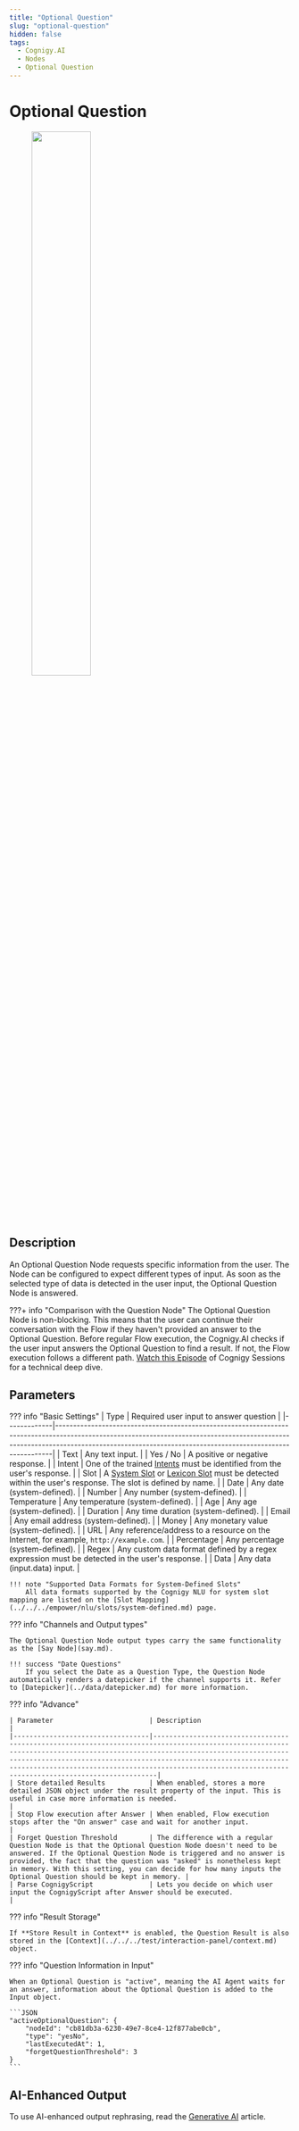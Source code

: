 ```yaml
---
title: "Optional Question" 
slug: "optional-question" 
hidden: false 
tags:
  - Cognigy.AI
  - Nodes
  - Optional Question
---
```


# Optional Question

<figure>
  <img class="image-center" src="../../../../../_assets/ai/build/node-reference/basic/optional-question.png" width="50%" />
</figure>

## Description

An Optional Question Node requests specific information from the user. The Node can be configured to expect different types of input. As soon as the selected type of data is detected in the user input, the Optional Question Node is answered.

???+ info "Comparison with the Question Node"
    The Optional Question Node is non-blocking. This means that the user can continue their conversation with the Flow if they haven't provided an answer to the Optional Question. Before regular Flow execution, the Cognigy.AI checks if the user input answers the Optional Question to find a result. If not, the Flow execution follows a different path.
    [Watch this Episode](https://support.cognigy.com/hc/en-us/articles/360020609199-Cognigy-Sessions-Question-Nodes) of Cognigy Sessions for a technical deep dive.

## Parameters

??? info "Basic Settings"
    | Type        | Required user input to answer question                                                                                                                                                                                                  |
    |-------------|-----------------------------------------------------------------------------------------------------------------------------------------------------------------------------------------------------------------------------------------|
    | Text        | Any text input.                                                                                                                                                                                                                         |
    | Yes / No    | A positive or negative response.                                                                                                                                                                                                        |
    | Intent      | One of the trained [Intents](../../../empower/nlu/intents/overview.md) must be identified from the user's response.                                                                                                                   |
    | Slot        | A [System Slot](../../../empower/nlu/slots/system-defined.md) or [Lexicon Slot](../../../empower/nlu/slots/user-defined/lexicon.md) must be detected within the user's response. The slot is defined by name. |
    | Date        | Any date (system-defined).                                                                                                                                                                                                              |
    | Number      | Any number (system-defined).                                                                                                                                                                                                            |
    | Temperature | Any temperature (system-defined).                                                                                                                                                                                                       |
    | Age         | Any age (system-defined).                                                                                                                                                                                                               |
    | Duration    | Any time duration (system-defined).                                                                                                                                                                                                     |
    | Email       | Any email address (system-defined).                                                                                                                                                                                                     |
    | Money       | Any monetary value (system-defined).                                                                                                                                                                                                    |
    | URL         | Any reference/address to a resource on the Internet, for example, `http://example.com`.                                                                                                                                                 |
    | Percentage  | Any percentage (system-defined).                                                                                                                                                                                                        |
    | Regex       | Any custom data format defined by a regex expression must be detected in the user's response.                                                                                                                                           |
    | Data        | Any data (input.data) input.                                                                                                                                                                                                            |

    !!! note "Supported Data Formats for System-Defined Slots"
        All data formats supported by the Cognigy NLU for system slot mapping are listed on the [Slot Mapping](../../../empower/nlu/slots/system-defined.md) page.

??? info "Channels and Output types"

    The Optional Question Node output types carry the same functionality as the [Say Node](say.md).

    !!! success "Date Questions"
        If you select the Date as a Question Type, the Question Node automatically renders a datepicker if the channel supports it. Refer to [Datepicker](../data/datepicker.md) for more information. 

??? info "Advance"

    | Parameter                        | Description                                                                                                                                                                                                                                                                                                                                                   |
    |----------------------------------|---------------------------------------------------------------------------------------------------------------------------------------------------------------------------------------------------------------------------------------------------------------------------------------------------------------------------------------------------------------|
    | Store detailed Results           | When enabled, stores a more detailed JSON object under the result property of the input. This is useful in case more information is needed.                                                                                                                                                                                                                   |
    | Stop Flow execution after Answer | When enabled, Flow execution stops after the "On answer" case and wait for another input.                                                                                                                                                                                                                                                                     |
    | Forget Question Threshold        | The difference with a regular Question Node is that the Optional Question Node doesn't need to be answered. If the Optional Question Node is triggered and no answer is provided, the fact that the question was "asked" is nonetheless kept in memory. With this setting, you can decide for how many inputs the Optional Question should be kept in memory. |
    | Parse CognigyScript              | Lets you decide on which user input the CognigyScript after Answer should be executed.                                                                                                                                                                                                                                                                        |

??? info "Result Storage"

    If **Store Result in Context** is enabled, the Question Result is also stored in the [Context](../../../test/interaction-panel/context.md) object. 

??? info "Question Information in Input"

    When an Optional Question is "active", meaning the AI Agent waits for an answer, information about the Optional Question is added to the Input object.

    ```JSON
    "activeOptionalQuestion": {
        "nodeId": "cb81db3a-6230-49e7-8ce4-12f877abe0cb",
        "type": "yesNo",
        "lastExecutedAt": 1,
        "forgetQuestionThreshold": 3
    }
    ``` 

## AI-Enhanced Output

To use AI-enhanced output rephrasing, read the [Generative AI](../../../empower/generative-ai.md) article.